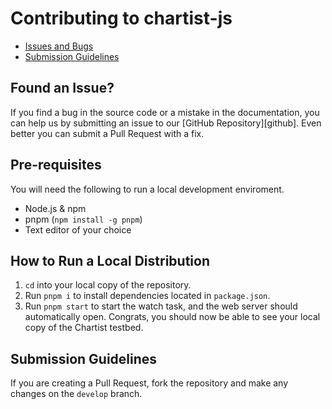 # Contributing to chartist-js

- [Issues and Bugs](#issue)
- [Submission Guidelines](#submit)

## <a name="issue"></a> Found an Issue?

If you find a bug in the source code or a mistake in the documentation, you can help us by
submitting an issue to our [GitHub Repository][github]. Even better you can submit a Pull Request
with a fix.

## Pre-requisites

You will need the following to run a local development enviroment.

- Node.js & npm
- pnpm (`npm install -g pnpm`)
- Text editor of your choice


## How to Run a Local Distribution

1. `cd` into your local copy of the repository.
2. Run `pnpm i` to install dependencies located in `package.json`.
5. Run `pnpm start` to start the watch task, and the web server should automatically open. Congrats, you should now be able to see your local copy of the Chartist testbed.

## <a name="submit"></a> Submission Guidelines

If you are creating a Pull Request, fork the repository and make any changes on the `develop` branch.
